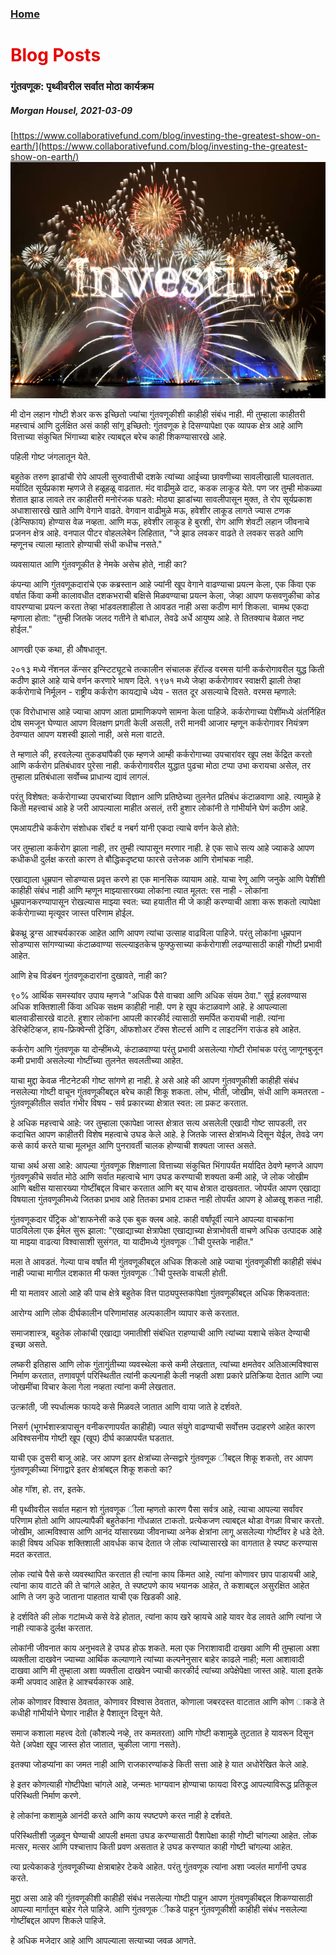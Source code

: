 
### [Home](https://crowned-eagle.github.io/ReadMr/index.html)
<h1 style="color: #e60000;"> Blog Posts </h1>

### गुंतवणूक: पृथ्वीवरील सर्वात मोठा कार्यक्रम
##### Morgan Housel, 2021-03-09
[https://www.collaborativefund.com/blog/investing-the-greatest-show-on-earth/](https://www.collaborativefund.com/blog/investing-the-greatest-show-on-earth/)
![Investing_Graphic](/Files/Greatest_Show.jpg)


मी दोन लहान गोष्टी शेअर करू इच्छितो ज्यांचा गुंतवणूकीशी काहीही संबंध नाही. मी तुम्हाला काहीतरी महत्त्वाचं आणि दुर्लक्षित असं काही सांगू इच्छितो: गुंतवणूक हे दिसण्यापेक्षा एक व्यापक क्षेत्र आहे 
आणि वित्ताच्या संकुचित भिंगाच्या बाहेर त्याबद्दल बरेच काही शिकण्यासारखे आहे.

पहिली गोष्ट जंगलातून येते.

बहुतेक तरुण झाडांची रोपे आपली सुरुवातीची दशके त्यांच्या आईच्या छावणीच्या सावलीखाली घालवतात. मर्यादित सूर्यप्रकाश म्हणजे ते हळूहळू वाढतात. मंद वाढीमुळे दाट, कडक लाकूड येते. पण जर तुम्ही मोकळ्या शेतात झाड लावले तर काहीतरी मनोरंजक घडते: मोठ्या झाडांच्या सावलीपासून मुक्त, ते रोप सूर्यप्रकाश अधाशासारखे खाते आणि वेगाने वाढते. वेगवान वाढीमुळे मऊ, हवेशीर लाकूड लागते ज्यास टणक (डेन्सिफाय) होण्यास वेळ नव्हता. आणि मऊ, हवेशीर लाकूड हे बुरशी, रोग आणि शेवटी लहान जीवनाचे प्रजनन क्षेत्र आहे. वनपाल पीटर वोहललेबेन लिहितात, "जे झाड लवकर वाढते ते लवकर सडते आणि म्हणूनच त्याला म्हातारे होण्याची संधी कधीच नसते."

व्यवसायात आणि गुंतवणूकीत हे नेमके असेच होते, नाही का?

कंपन्या आणि गुंतवणूकदारांचे एक कब्रस्तान आहे ज्यांनी खूप वेगाने वाढण्याचा प्रयत्न केला, एक किंवा एक वर्षात किंवा कमी कालावधीत दशकभराची बक्षिसे मिळवण्याचा प्रयत्न केला, जेव्हा आपण फसवणुकीचा कोड वापरण्याचा प्रयत्न करता तेव्हा भांडवलशाहीला ते आवडत नाही असा कठीण मार्ग शिकला. चामथ एकदा म्हणाला होता: "तुम्ही जितके जलद गतीने ते बांधाल, तेवढे अर्धे आयुष्य आहे. ते तितक्याच वेळात नष्ट होईल."

आणखी एक कथा, ही औषधातून.

२०१३ मध्ये नॅशनल कॅन्सर इन्स्टिट्यूटचे तत्कालीन संचालक हॅरॉल्ड वरमस यांनी कर्करोगावरील युद्ध किती कठीण झाले आहे याचे वर्णन करणारे भाषण दिले. १९७१ मध्ये जेव्हा कर्करोगावर स्वाक्षरी झाली तेव्हा कर्करोगाचे निर्मूलन - राष्ट्रीय कर्करोग कायद्याचे ध्येय - सतत दूर असल्याचे दिसते. वरमस म्हणाले:

एक विरोधाभास आहे ज्याचा आपण आता प्रामाणिकपणे सामना केला पाहिजे. कर्करोगाच्या पेशींमध्ये अंतर्निहित दोष समजून घेण्यात आपण विलक्षण प्रगती केली असली, तरी मानवी आजार म्हणून कर्करोगावर नियंत्रण ठेवण्यात आपण यशस्वी झालो नाही, असे मला वाटते.

ते म्हणाले की, हरवलेल्या तुकड्यांपैकी एक म्हणजे आम्ही कर्करोगाच्या उपचारांवर खूप लक्ष केंद्रित करतो आणि कर्करोग प्रतिबंधावर पुरेसा नाही. कर्करोगावरील युद्धात पुढचा मोठा टप्पा उभा करायचा असेल, तर तुम्हाला प्रतिबंधाला सर्वोच्च प्राधान्य द्यावं लागलं.

परंतु विशेषत: कर्करोगाच्या उपचारांच्या विज्ञान आणि प्रतिष्ठेच्या तुलनेत प्रतिबंध कंटाळवाणा आहे. त्यामुळे हे किती महत्त्वाचं आहे हे जरी आपल्याला माहीत असलं, तरी हुशार लोकांनी ते गांभीर्याने घेणं कठीण आहे.

एमआयटीचे कर्करोग संशोधक रॉबर्ट व नबर्ग यांनी एकदा त्याचे वर्णन केले होते:

जर तुम्हाला कर्करोग झाला नाही, तर तुम्ही त्यापासून मरणार नाही. हे एक साधे सत्य आहे ज्याकडे आपण कधीकधी दुर्लक्ष करतो कारण ते बौद्धिकदृष्ट्या फारसे उत्तेजक आणि रोमांचक नाही.

एखाद्याला धूम्रपान सोडण्यास प्रवृत्त करणे हा एक मानसिक व्यायाम आहे. याचा रेणू आणि जनुके आणि पेशींशी काहीही संबंध नाही आणि म्हणून माझ्यासारख्या लोकांना त्यात मूलत: रस नाही - लोकांना धूम्रपानकरण्यापासून रोखल्यास माझ्या स्वत: च्या हयातीत मी जे काही करण्याची आशा करू शकतो त्यापेक्षा कर्करोगाच्या मृत्यूवर जास्त परिणाम होईल.

ब्रेकथ्रू ड्रग्स आश्चर्यकारक आहेत आणि आपण त्यांचा उत्साह वाढविला पाहिजे. परंतु लोकांना धूम्रपान सोडण्यास सांगण्याच्या कंटाळवाण्या सल्ल्याइतकेच फुफ्फुसाच्या कर्करोगाशी लढण्यासाठी काही गोष्टी प्रभावी आहेत.

आणि हेच विडंबन गुंतवणूकदारांना दुखावते, नाही का?

९०% आर्थिक समस्यांवर उपाय म्हणजे "अधिक पैसे वाचवा आणि अधिक संयम ठेवा." सुई हलवण्यास अधिक शक्तिशाली किंवा अधिक सक्षम काहीही नाही. पण हे खूप कंटाळवाणे आहे. हे आपल्याला बालवाडीसारखे वाटते. हुशार लोकांना आपली कारकीर्द त्यासाठी समर्पित करायची नाही. त्यांना डेरिव्हेटिव्हज, हाय-फ्रिक्वेन्सी ट्रेडिंग, ऑफशोअर टॅक्स शेल्टर्स आणि द लाइटनिंग राऊंड हवे आहेत.

कर्करोग आणि गुंतवणूक या दोन्हींमध्ये, कंटाळवाण्या परंतु प्रभावी असलेल्या गोष्टी रोमांचक परंतु जाणूनबुजून कमी प्रभावी असलेल्या गोष्टींच्या तुलनेत सवलतीच्या आहेत.

याचा मुद्दा केवळ नीटनेटकी गोष्ट सांगणे हा नाही. हे असे आहे की आपण गुंतवणूकीशी काहीही संबंध नसलेल्या गोष्टी वाचून गुंतवणूकीबद्दल बरेच काही शिकू शकता. लोभ, भीती, जोखीम, संधी आणि कमतरता - गुंतवणूकीतील सर्वात गंभीर विषय - सर्व प्रकारच्या क्षेत्रात स्वत: ला प्रकट करतात.

हे अधिक महत्त्वाचे आहे: जर तुम्हाला एकापेक्षा जास्त क्षेत्रात सत्य असलेली एखादी गोष्ट सापडली, तर कदाचित आपण काहीतरी विशेष महत्वाचे उघड केले आहे. हे जितके जास्त क्षेत्रांमध्ये दिसून येईल, तेवढे जग कसे कार्य करते याचा मूलभूत आणि पुनरावर्ती चालक होण्याची शक्यता जास्त असते.

याचा अर्थ असा आहे: आपल्या गुंतवणूक शिक्षणाला वित्ताच्या संकुचित भिंगापर्यंत मर्यादित ठेवणे म्हणजे आपण गुंतवणूकीचे सर्वात मोठे आणि सर्वात महत्वाचे भाग उघड करण्याची शक्यता कमी आहे, जे लोक जोखीम आणि बक्षीस यासारख्या गोष्टींबद्दल विचार करतात आणि बर् याच क्षेत्रात दाखवतात. जोपर्यंत आपण एखाद्या विषयाला गुंतवणूकीमध्ये जितका प्रभाव आहे तितका प्रभाव टाकत नाही तोपर्यंत आपण हे ओळखू शकत नाही.

गुंतवणूकदार पॅट्रिक ओ'शाफनेसी कडे एक बुक क्लब आहे. काही वर्षांपूर्वी त्याने आपल्या वाचकांना पाठविलेला एक ईमेल सुरू झाला: "एखाद्याच्या क्षेत्रापेक्षा एखाद्याच्या क्षेत्राभोवती वाचणे अधिक उत्पादक आहे या माझ्या वाढत्या विश्वासाशी सुसंगत, या यादीमध्ये गुंतवणूक ीची पुस्तके नाहीत."

मला ते आवडतं. गेल्या पाच वर्षांत मी गुंतवणूकीबद्दल अधिक शिकलो आहे ज्याचा गुंतवणूकीशी काहीही संबंध नाही ज्याचा मागील दशकात मी फक्त गुंतवणूक ीची पुस्तके वाचली होती.

मी या मतावर आलो आहे की पाच क्षेत्रे बहुतेक वित्त पाठ्यपुस्तकांपेक्षा गुंतवणूकीबद्दल अधिक शिकवतात:

आरोग्य आणि लोक दीर्घकालीन परिणामांसह अल्पकालीन व्यापार कसे करतात.

समाजशास्त्र, बहुतेक लोकांची एखाद्या जमातीशी संबंधित राहण्याची आणि त्यांच्या यशाचे संकेत देण्याची इच्छा असते.

लष्करी इतिहास आणि लोक गुंतागुंतीच्या व्यवस्थेला कसे कमी लेखतात, त्यांच्या क्षमतेवर अतिआत्मविश्वास निर्माण करतात, तणावपूर्ण परिस्थितीत त्यांनी कल्पनाही केली नव्हती अशा प्रकारे प्रतिक्रिया देतात आणि ज्या जोखमींचा विचार केला गेला नव्हता त्यांना कमी लेखतात.

उत्क्रांती, जी स्पर्धात्मक फायदे कसे मिळवले जातात आणि वाया जाते हे दर्शवते.

निसर्ग (भूगर्भशास्त्रापासून वनीकरणापर्यंत काहीही) ज्यात संयुगे वाढण्याची सर्वोत्तम उदाहरणे आहेत कारण अविश्वसनीय गोष्टी खूप (खूप) दीर्घ काळापर्यंत घडतात.

याची एक दुसरी बाजू आहे. जर आपण इतर क्षेत्रांच्या लेन्सद्वारे गुंतवणूक ीबद्दल शिकू शकतो, तर आपण गुंतवणूकीच्या भिंगाद्वारे इतर क्षेत्रांबद्दल शिकू शकतो का?

ओह गॉश, हो. तर, इतके.

मी पृथ्वीवरील सर्वात महान शो गुंतवणूक ीला म्हणतो कारण पैसा सर्वत्र आहे, त्याचा आपल्या सर्वांवर परिणाम होतो आणि आपल्यापैकी बहुतेकांना गोंधळात टाकतो. प्रत्येकजण त्याबद्दल थोडा वेगळा विचार करतो. जोखीम, आत्मविश्वास आणि आनंद यांसारख्या जीवनाच्या अनेक क्षेत्रांना लागू असलेल्या गोष्टींवर हे धडे देते. काही विषय अधिक शक्तिशाली आवर्धक काच देतात जे लोक त्यांच्यासारखे का वागतात हे स्पष्ट करण्यास मदत करतात.

लोक त्यांचे पैसे कसे व्यवस्थापित करतात ही त्यांना काय किंमत आहे, त्यांना कोणावर छाप पाडायची आहे, त्यांना काय वाटते की ते चांगले आहेत, ते स्पष्टपणे काय भयानक आहेत, ते कशाबद्दल असुरक्षित आहेत आणि ते जग कुठे जाताना पाहतात याची एक खिडकी आहे.

हे दर्शविते की लोक गटांमध्ये कसे वेडे होतात, त्यांना काय खरे व्हायचे आहे यावर वेड लावते आणि त्यांना जे नाही त्याकडे दुर्लक्ष करतात.

लोकांनी जीवनात काय अनुभवले हे उघड होऊ शकते. मला एक निराशावादी दाखवा आणि मी तुम्हाला अशा व्यक्तीला दाखवेन ज्याच्या आर्थिक कल्याणाने त्यांच्या कल्पनेनुसार बाहेर काढले नाही; मला आशावादी दाखवा आणि मी तुम्हाला अशा व्यक्तीला दाखवेन ज्याची कारकीर्द त्यांच्या अपेक्षेपेक्षा जास्त आहे. याला इतके कमी अपवाद आहेत हे आश्चर्यकारक आहे.

लोक कोणावर विश्वास ठेवतात, कोणावर विश्वास ठेवतात, कोणाला जबरदस्त वाटतात आणि कोण ाकडे ते कधीही गांभीर्याने घेणार नाहीत हे पैशातून दिसून येते.

समाज कशाला महत्त्व देतो (कौशल्ये नव्हे, तर कमतरता) आणि गोष्टी कशामुळे तुटतात हे यावरून दिसून येते (अपेक्षा खूप जास्त होत जातात, चुकीला जागा नसते).

इतक्या जोडप्यांना का जमत नाही आणि राजकारण्यांकडे किती सत्ता आहे हे यात अधोरेखित केले आहे.

हे इतर कोणत्याही गोष्टीपेक्षा चांगले आहे, जन्मतः भाग्यवान होण्याचा फायदा विरुद्ध आपल्याविरूद्ध प्रतिकूल परिस्थिती निर्माण करणे.

हे लोकांना कशामुळे आनंदी करते आणि काय स्पष्टपणे करत नाही हे दर्शवते.

परिस्थितीशी जुळवून घेण्याची आपली क्षमता उघड करण्यासाठी पैशापेक्षा काही गोष्टी चांगल्या आहेत. लोक मत्सर, मत्सर आणि पश्चात्ताप किती प्रवण असतात हे उघड करण्यात काही गोष्टी चांगल्या आहेत.

त्या प्रत्येकाकडे गुंतवणूकीच्या क्षेत्राबाहेर टेकवे आहेत. परंतु गुंतवणूक त्यांना अशा ज्वलंत मार्गांनी उघड करते.

मुद्दा असा आहे की गुंतवणूकीशी काहीही संबंध नसलेल्या गोष्टी पाहून आपण गुंतवणूकीबद्दल शिकण्यासाठी आपल्या मार्गातून बाहेर गेले पाहिजे. आणि गुंतवणूक ीकडे पाहून गुंतवणूकीशी काहीही संबंध नसलेल्या गोष्टींबद्दल आपण शिकले पाहिजे.

हे अधिक मजेदार आहे आणि आपल्याला सत्याच्या जवळ आणते.
